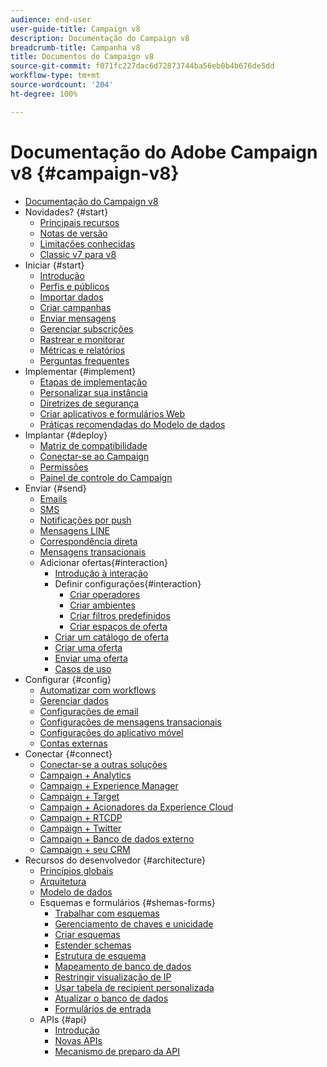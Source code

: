 ```yaml
---
audience: end-user
user-guide-title: Campaign v8
description: Documentação do Campaign v8
breadcrumb-title: Campanha v8
title: Documentos do Campaign v8
source-git-commit: f071fc227dac6d72873744ba56eb0b4b676de5dd
workflow-type: tm+mt
source-wordcount: '204'
ht-degree: 100%

---
```



# Documentação do Adobe Campaign v8 {#campaign-v8}

+ [Documentação do Campaign v8](campaign-home.md)
+ Novidades? {#start}
   + [Principais recursos](start/whats-new.md)
   + [Notas de versão](start/release-notes.md)
   + [Limitações conhecidas](start/known-limitations.md)
   + [Classic v7 para v8](start/capability-matrix.md)
+ Iniciar {#start}
   + [Introdução](start/get-started.md)
   + [Perfis e públicos](start/audiences.md)
   + [Importar dados](start/import.md)
   + [Criar campanhas](start/campaigns.md)
   + [Enviar mensagens](start/create-message.md)
   + [Gerenciar subscrições](start/subscriptions.md)
   + [Rastrear e monitorar](start/tracking.md)
   + [Métricas e relatórios](start/reporting.md)
   + [Perguntas frequentes](start/campaign-faq.md)
+ Implementar {#implement}
   + [Etapas de implementação](start/implement.md)
   + [Personalizar sua instância](dev/customize.md)
   + [Diretrizes de segurança](config/security.md)
   + [Criar aplicativos e formulários Web](dev/webapps.md)
   + [Práticas recomendadas do Modelo de dados](dev/datamodel-best-practices.md)
+ Implantar {#deploy}
   + [Matriz de compatibilidade](start/compatibility-matrix.md)
   + [Conectar-se ao Campaign](start/connect.md)
   + [Permissões](start/permissions.md)
   + [Painel de controle do Campaign](config/self-service.md)
+ Enviar {#send}
   + [Emails](send/email.md)
   + [SMS](send/sms.md)
   + [Notificações por push](send/push.md)
   + [Mensagens LINE](send/line.md)
   + [Correspondência direta](send/direct-mail.md)
   + [Mensagens transacionais](send/transactional.md)
   + Adicionar ofertas{#interaction}
      + [Introdução à interação](send/interaction.md)
      + Definir configurações{#interaction}
         + [Criar operadores](send/interaction-operators.md)
         + [Criar ambientes](send/interaction-env.md)
         + [Criar filtros predefinidos](send/interaction-predefined-filters.md)
         + [Criar espaços de oferta](send/interaction-offer-spaces.md)
      + [Criar um catálogo de oferta](send/interaction-offer-catalog.md)
      + [Criar uma oferta](send/interaction-offer.md)
      + [Enviar uma oferta](send/interaction-send-offers.md)
      + [Casos de uso](send/interaction-use-cases.md)
+ Configurar {#config}
   + [Automatizar com workflows](config/workflows.md)
   + [Gerenciar dados](config/replication.md)
   + [Configurações de email](config/email-settings.md)
   + [Configurações de mensagens transacionais](config/transactional-msg-settings.md)
   + [Configurações do aplicativo móvel](config/push-config.md)
   + [Contas externas](config/external-accounts.md)
+ Conectar {#connect}
   + [Conectar-se a outras soluções](connect/integration.md)
   + [Campaign + Analytics](connect/ac-aa.md)
   + [Campaign + Experience Manager](connect/ac-aem.md)
   + [Campaign + Target](connect/ac-at.md)
   + [Campaign + Acionadores da Experience Cloud](connect/ac-triggers.md)
   + [Campaign + RTCDP](connect/ac-rtcdp.md)
   + [Campaign + Twitter](connect/ac-tw.md)
   + [Campaign + Banco de dados externo](connect/fda.md)
   + [Campaign + seu CRM](connect/crm.md)
+ Recursos do desenvolvedor {#architecture}
   + [Princípios globais](dev/general-architecture.md)
   + [Arquitetura](dev/architecture.md)
   + [Modelo de dados](dev/datamodel.md)
   + Esquemas e formulários {#shemas-forms}
      + [Trabalhar com esquemas](dev/schemas.md)
      + [Gerenciamento de chaves e unicidade](dev/keys.md)
      + [Criar esquemas](dev/create-schema.md)
      + [Estender schemas](dev/extend-schema.md)
      + [Estrutura de esquema](dev/schema-structure.md)
      + [Mapeamento de banco de dados](dev/database-mapping.md)
      + [Restringir visualização de IP](dev/restrict-pi-view.md)
      + [Usar tabela de recipient personalizada](dev/custom-recipient.md)
      + [Atualizar o banco de dados](dev/update-database-structure.md)
      + [Formulários de entrada](dev/forms.md)
   + APIs {#api}
      + [Introdução](dev/api.md)
      + [Novas APIs](dev/new-apis.md)
      + [Mecanismo de preparo da API](dev/staging.md)
